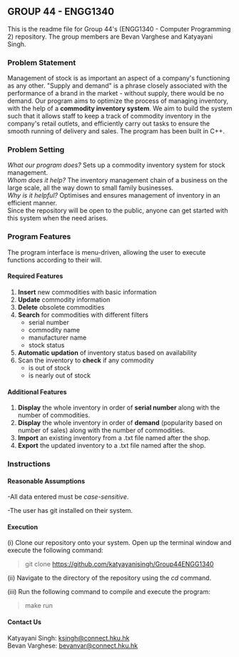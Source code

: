 ## GROUP 44 - ENGG1340
This is the readme file for Group 44's (ENGG1340 - Computer Programming 2) repository. The group members are Bevan Varghese and Katyayani Singh.

### Problem Statement 
Management of stock is as important an aspect of a company's functioning as any other. "Supply and demand" is a phrase closely associated with the performance of a brand in the market - without supply, there would be no demand. Our program aims to optimize the process of managing inventory, with the help of a **commodity inventory system**. We aim to build the system such that it allows staff to keep a track of commodity inventory in the company's retail outlets, and efficiently carry out tasks to ensure the smooth running of delivery and sales. 
The program has been built in C++.

### Problem Setting
_What our program does?_ Sets up a commodity inventory system for stock management.  
_Whom does it help?_ The inventory management chain of a business on the large scale, all the way down to small family businesses.  
_Why is it helpful?_ Optimises and ensures management of inventory in an efficient manner.  
Since the repository will be open to the public, anyone can get started with this system when the need arises.

### Program Features
The program interface is menu-driven, allowing the user to execute functions according to their will. 
#### Required Features
1) **Insert** new commodities with basic information  
2) **Update** commodity information  
3) **Delete** obsolete commodities  
4) **Search** for commodities with different filters
   - serial number
   - commodity name
   - manufacturer name
   - stock status
5) **Automatic updation** of inventory status based on availability  
6) Scan the inventory to **check** if any commodity 
   - is out of stock
   - is nearly out of stock
#### Additional Features 
1) **Display** the whole inventory in order of **serial number** along with the number of commodities.
2) **Display** the whole inventory in order of **demand** (popularity based on number of sales) along with the number of commodities. 
3) **Import** an existing inventory from a .txt file named after the shop.
4) **Export** the updated inventory to a .txt file named after the shop.


### Instructions
#### Reasonable Assumptions
-All data entered must be _case-sensitive_.

-The user has git installed on their system.

#### Execution
(i) Clone our repository onto your system. Open up the terminal window and execute the following command:
   > git clone https://github.com/katyayanisingh/Group44ENGG1340

(ii) Navigate to the directory of the repository using the _cd_ command.

(iii) Run the following command to compile and execute the program:
   > make run
   
   

#### Contact Us
Katyayani Singh: ksingh@connect.hku.hk  
Bevan Varghese: bevanvar@connect.hku.hk
